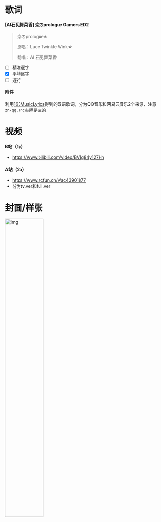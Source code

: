 # 歌词

#### [AI石见舞菜香] 恋のprologue Gamers ED2

> 恋のprologue∗
>
> 原唱：Luce Twinkle Wink☆
>
> 翻唱：AI 石见舞菜香

- [ ] 精准逐字
- [x] 平均逐字
- [ ] 逐行

#### 附件

利用[163MusicLyrics](https://github.com/jitwxs/163MusicLyrics)得到的双语歌词，分为QQ音乐和网易云音乐2个来源，注意`zh-qq.lrc`实际是空的

# 视频

#### B站（1p）

- https://www.bilibili.com/video/BV1g84y127Hh

#### A站（2p）

- https://www.acfun.cn/v/ac43901877
- 分为tv.ver和full.ver

# 封面/样张

<img src="https://i0.hdslb.com/bfs/archive/efbe081cbbcac0e0f4578ffe4f2bbe3e5edbe535.jpg" alt="img" width="50%"/>

